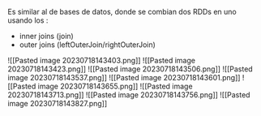
Es similar al de bases de datos, donde se combian dos RDDs en uno usando los :
- inner joins (join)
- outer joins (leftOuterJoin/rightOuterJoin)

![[Pasted image 20230718143403.png]]
![[Pasted image 20230718143423.png]]
![[Pasted image 20230718143506.png]]
![[Pasted image 20230718143537.png]]
![[Pasted image 20230718143601.png]]
![[Pasted image 20230718143655.png]]
![[Pasted image 20230718143713.png]]
![[Pasted image 20230718143756.png]]
![[Pasted image 20230718143827.png]]
